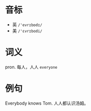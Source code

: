 # 音标

- 英 `/'evrɪbɒdɪ/`
- 美 `/'ɛvrɪbɑdi/`

# 词义

pron. 每人，人人
`everyone`

# 例句

Everybody knows Tom.
人人都认识汤姆。


